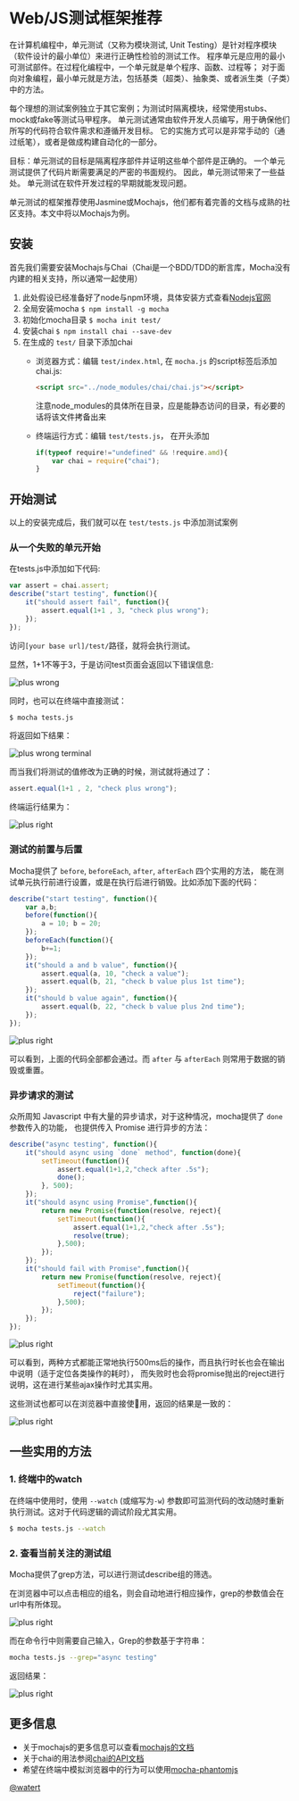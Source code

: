 Web/JS测试框架推荐
=============

在计算机编程中，单元测试（又称为模块测试, Unit Testing）是针对程序模块（软件设计的最小单位）来进行正确性检验的测试工作。
程序单元是应用的最小可测试部件。在过程化编程中，一个单元就是单个程序、函数、过程等；
对于面向对象编程，最小单元就是方法，包括基类（超类）、抽象类、或者派生类（子类）中的方法。

每个理想的测试案例独立于其它案例；为测试时隔离模块，经常使用stubs、mock或fake等测试马甲程序。
单元测试通常由软件开发人员编写，用于确保他们所写的代码符合软件需求和遵循开发目标。
它的实施方式可以是非常手动的（通过纸笔），或者是做成构建自动化的一部分。

目标：单元测试的目标是隔离程序部件并证明这些单个部件是正确的。
一个单元测试提供了代码片断需要满足的严密的书面规约。
因此，单元测试带来了一些益处。 单元测试在软件开发过程的早期就能发现问题。

单元测试的框架推荐使用Jasmine或Mochajs，他们都有着完善的文档与成熟的社区支持。本文中将以Mochajs为例。

## 安装

首先我们需要安装Mochajs与Chai（Chai是一个BDD/TDD的断言库，Mocha没有内建的相关支持，所以通常一起使用）

1. 此处假设已经准备好了node与npm环境，具体安装方式查看[Nodejs官网](https://nodejs.org/)
2. 全局安装mocha `$ npm install -g mocha`
3. 初始化mocha目录 `$ mocha init test/`
4. 安装chai `$ npm install chai --save-dev`
5. 在生成的 `test/` 目录下添加chai
    - 浏览器方式：编辑 `test/index.html`, 在 `mocha.js` 的script标签后添加chai.js:
        ```html
        <script src="../node_modules/chai/chai.js"></script>
        ```

        注意node_modules的具体所在目录，应是能静态访问的目录，有必要的话将该文件拷备出来

    - 终端运行方式：编辑 `test/tests.js`， 在开头添加
        ```javascript
        if(typeof require!="undefined" && !require.amd){
            var chai = require("chai");
        }
        ```


## 开始测试

以上的安装完成后，我们就可以在 `test/tests.js` 中添加测试案例


### 从一个失败的单元开始

在tests.js中添加如下代码:

```javascript
var assert = chai.assert;
describe("start testing", function(){
    it("should assert fail", function(){
        assert.equal(1+1 , 3, "check plus wrong");
    });
});
```

访问`[your base url]/test/`路径，就将会执行测试。

显然，1+1不等于3，于是访问test页面会返回以下错误信息:

![plus wrong](images/testing-1.png)

同时，也可以在终端中直接测试：

```bash
$ mocha tests.js
```
将返回如下结果：

![plus wrong terminal](images/testing-2.png)

而当我们将测试的值修改为正确的时候，测试就将通过了：

```javascript
assert.equal(1+1 , 2, "check plus wrong");
```

终端运行结果为：

![plus right](images/testing-3.png)


### 测试的前置与后置

Mocha提供了 `before`, `beforeEach`, `after`, `afterEach` 四个实用的方法，
能在测试单元执行前进行设置，或是在执行后进行销毁。比如添加下面的代码：

```javascript
describe("start testing", function(){
    var a,b;
    before(function(){
        a = 10; b = 20;
    });
    beforeEach(function(){
        b+=1;
    });
    it("should a and b value", function(){
        assert.equal(a, 10, "check a value");
        assert.equal(b, 21, "check b value plus 1st time");
    });
    it("should b value again", function(){
        assert.equal(b, 22, "check b value plus 2nd time");
    });
});
```

![plus right](images/testing-4.png)

可以看到，上面的代码全部都会通过。而 `after` 与 `afterEach` 则常用于数据的销毁或重置。

### 异步请求的测试

众所周知 Javascript 中有大量的异步请求，对于这种情况，mocha提供了 `done` 参数传入的功能，
也提供传入 Promise 进行异步的方法：

```javascript
describe("async testing", function(){
    it("should async using `done` method", function(done){
        setTimeout(function(){
            assert.equal(1+1,2,"check after .5s");
            done();
        }, 500);
    });
    it("should async using Promise",function(){
        return new Promise(function(resolve, reject){
            setTimeout(function(){
                assert.equal(1+1,2,"check after .5s");
                resolve(true);
            },500);
        });
    });
    it("should fail with Promise",function(){
        return new Promise(function(resolve, reject){
            setTimeout(function(){
                reject("failure");
            },500);
        });
    });
});
```

![plus right](images/testing-5.png)

可以看到，两种方式都能正常地执行500ms后的操作，而且执行时长也会在输出中说明（适于定位各类操作的耗时），
而失败时也会将promise抛出的reject进行说明，这在进行某些ajax操作时尤其实用。

这些测试也都可以在浏览器中直接使用，返回的结果是一致的：

![plus right](images/testing-6.png)

## 一些实用的方法

### 1. 终端中的watch

在终端中使用时，使用 `--watch` (或缩写为`-w`) 参数即可监测代码的改动随时重新执行测试。这对于代码逻辑的调试阶段尤其实用。

```bash
$ mocha tests.js --watch
```

### 2. 查看当前关注的测试组

Mocha提供了grep方法，可以进行测试describe组的筛选。

在浏览器中可以点击相应的组名，则会自动地进行相应操作，grep的参数值会在url中有所体现。

![plus right](images/testing-7.png)

而在命令行中则需要自己输入，Grep的参数基于字符串：

```bash
mocha tests.js --grep="async testing"
```

返回结果：

![plus right](images/testing-8.png)

## 更多信息

* 关于mochajs的更多信息可以查看[mochajs的文档](https://mochajs.org/)
* 关于chai的用法参阅[chai的API文档](http://chaijs.com/api/)
* 希望在终端中模拟浏览器中的行为可以使用[mocha-phantomjs](https://github.com/nathanboktae/mocha-phantomjs)

[@watert](https://github.com/watert/)
